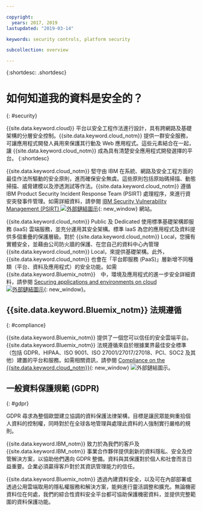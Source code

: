 ```yaml
---

copyright:
  years: 2017, 2019
lastupdated: "2019-03-14"

keywords: security controls, platform security

subcollection: overview

---
```


{:shortdesc: .shortdesc}

# 如何知道我的資料是安全的？
{: #security}

{{site.data.keyword.cloud}} 平台以安全工程作法進行設計，具有跨網路及基礎架構的分層安全控制。{{site.data.keyword.cloud_notm}} 提供一群安全服務，可讓應用程式開發人員用來保護其行動及 Web 應用程式。這些元素結合在一起，讓 {{site.data.keyword.cloud_notm}} 成為具有清楚安全應用程式開發選擇的平台。
{:shortdesc}

{{site.data.keyword.cloud_notm}} 堅守由 IBM 在系統、網路及安全工程方面的最佳作法所驅動的安全原則，進而確保安全無虞。這些原則包括原始碼掃描、動態掃描、威脅建模以及滲透測試等作法。{{site.data.keyword.cloud_notm}} 遵循 IBM Product Security Incident Response Team (PSIRT) 處理程序，來進行資安突發事件管理。如需詳細資料，請參閱 [IBM Security Vulnerability Management (PSIRT) ![外部鏈結圖示](../icons/launch-glyph.svg "外部鏈結圖示")](https://www.ibm.com/security/secure-engineering/process.html){: new_window} 網站。

{{site.data.keyword.cloud_notm}} Public 及 Dedicated 使用標準基礎架構即服務 (IaaS) 雲端服務，並充分運用其安全架構。標準 IaaS 為您的應用程式及資料提供多個重疊的保護層級。對於 {{site.data.keyword.cloud_notm}} Local，您擁有實體安全，並藉由公司防火牆的保護、在您自己的資料中心內管理 {{site.data.keyword.cloud_notm}} Local，來提供基礎架構。此外，{{site.data.keyword.cloud_notm}} 也會在「平台即服務 (PaaS)」層新增不同種類（平台、資料及應用程式）的安全功能。如需 {{site.data.keyword.Bluemix_notm}}　中，環境及應用程式的進一步安全詳細資料，請參閱 [Securing applications and environments on cloud ![外部鏈結圖示](../icons/launch-glyph.svg "外部鏈結圖示")](https://www.ibm.com/cloud/garage/architectures/securityArchitecture){: new_window}。

## {{site.data.keyword.Bluemix_notm}} 法規遵循
{: #compliance}

{{site.data.keyword.Bluemix_notm}} 提供了一個您可以信任的安全雲端平台。{{site.data.keyword.Bluemix_notm}} 法規遵循來自於根據業界最佳安全標準（包括 GDPR、HIPAA、ISO 9001、ISO 27001/27017/27018、PCI、SOC2 及其他）建置的平台和服務。如需相關資訊，請參閱 [Compliance on the {{site.data.keyword.cloud_notm}}](https://www.ibm.com/cloud/compliance){: new_window} ![外部鏈結圖示](../icons/launch-glyph.svg "外部鏈結圖示")。

## 一般資料保護規範 (GDPR)
{: #gdpr}

GDPR 尋求為整個歐盟建立協調的資料保護法律架構，目標是讓民眾能夠重拾個人資料的控制權，同時對於在全球各地管理與處理此資料的人強制實行嚴格的規則。 

{{site.data.keyword.IBM_notm}} 致力於為我們的客戶及 {{site.data.keyword.IBM_notm}} 事業合作夥伴提供創新的資料隱私、安全及控管解決方案，以協助他們邁向 GDPR 整備。資料與其保護對於個人和社會而言日益重要。企業必須贏得客戶對於其資訊管理能力的信任。 

{{site.data.keyword.Bluemix_notm}} 透過內建資料安全，以及可在內部部署或透過公用雲端取用的隱私權服務和解決方案，能夠進行靈活調整和擴充。無論機密資料位在何處，我們的綜合性資料安全平台都可協助保護機密資料，並提供完整範圍的資料保護功能。
